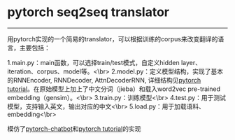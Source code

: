 # pytorch seq2seq translator

------

用pytorch实现的一个简易的translator，可以根据训练的corpus来改变翻译的语言，主要包括：

1.main.py：main函数，可以选择train/test模式，自定义hidden layer、iteration、corpus、model等。<\br>
2.model.py：定义模型结构，实现了基本的RNNEncoder, RNNDecoder, AttnDecoderRNN, 详细结构见[pytorch tutorial](http://pytorch.org/tutorials/intermediate/seq2seq_translation_tutorial.html)。在原始模型上加上了中文分词（jieba）和载入word2vec pre-trained embedding（gensim）。<\br>
3.train.py：训练模型<\br>
4.test.py：用于测试模型，支持输入英文，输出对应的中文<\br>
5.load.py：用于加载语料、embedding<\br>

模仿了[pytorch-chatbot](https://github.com/ywk991112/pytorch-chatbot)和[pytorch tutorial](http://pytorch.org/tutorials/intermediate/seq2seq_translation_tutorial.html)的实现
